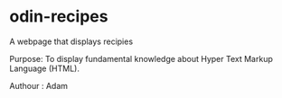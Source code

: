 # odin-recipes

A webpage that displays recipies

Purpose:
To display fundamental knowledge about Hyper Text Markup Language (HTML).

Authour : Adam
